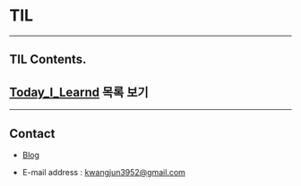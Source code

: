 # TIL

---

## TIL Contents.

## [Today_I_Learnd](./Today_I_Learnd/README.md) 목록 보기

---
## Contact

- [Blog](https://vincentgeranium.github.io/)

- E-mail address : <kwangjun3952@gmail.com>

